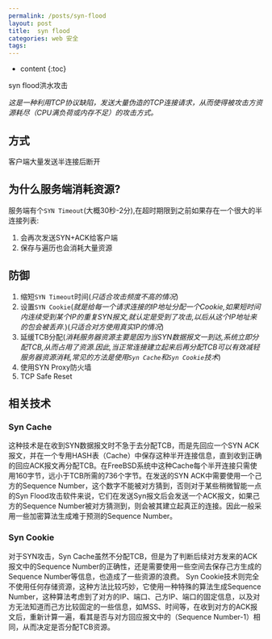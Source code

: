 ```yaml
---
permalink: /posts/syn-flood
layout: post
title:  syn flood
categories: web 安全
tags:
---
```


* content
{:toc}

syn flood洪水攻击




*这是一种利用TCP协议缺陷，发送大量伪造的TCP连接请求，从而使得被攻击方资源耗尽（CPU满负荷或内存不足）的攻击方式。*

## 方式
客户端大量发送半连接后断开

## 为什么服务端消耗资源?
服务端有个`SYN Timeout`(大概30秒-2分),在超时期限到之前如果存在一个很大的半连接列表:

1. 会再次发送SYN+ACK给客户端
2. 保存与遍历也会消耗大量资源

## 防御

1. 缩短`SYN Timeout`时间(*只适合攻击频度不高的情况*)
2. 设置`SYN Cookie`(*就是给每一个请求连接的IP地址分配一个Cookie,如果短时间内连续受到某个IP的重复SYN报文,就认定是受到了攻击,以后从这个IP地址来的包会被丢弃.*)(*只适合对方使用真实IP的情况*)
3. 延缓TCB分配(*消耗服务器资源主要是因为当SYN数据报文一到达,系统立即分配TCB,从而占用了资源.因此,当正常连接建立起来后再分配TCB可以有效减轻服务器资源消耗,常见的方法是使用`Syn Cache`和`Syn Cookie`技术*)
4. 使用SYN Proxy防火墙
5. TCP Safe Reset

## 相关技术

### Syn Cache
这种技术是在收到SYN数据报文时不急于去分配TCB，而是先回应一个SYN ACK报文，并在一个专用HASH表（Cache）中保存这种半开连接信息，直到收到正确的回应ACK报文再分配TCB。在FreeBSD系统中这种Cache每个半开连接只需使用160字节，远小于TCB所需的736个字节。在发送的SYN ACK中需要使用一个己方的Sequence Number，这个数字不能被对方猜到，否则对于某些稍微智能一点的Syn Flood攻击软件来说，它们在发送Syn报文后会发送一个ACK报文，如果己方的Sequence Number被对方猜测到，则会被其建立起真正的连接。因此一般采用一些加密算法生成难于预测的Sequence Number。

### Syn Cookie
对于SYN攻击，Syn Cache虽然不分配TCB，但是为了判断后续对方发来的ACK报文中的Sequence Number的正确性，还是需要使用一些空间去保存己方生成的Sequence Number等信息，也造成了一些资源的浪费。
Syn Cookie技术则完全不使用任何存储资源，这种方法比较巧妙，它使用一种特殊的算法生成Sequence Number，这种算法考虑到了对方的IP、端口、己方IP、端口的固定信息，以及对方无法知道而己方比较固定的一些信息，如MSS、时间等，在收到对方的ACK报文后，重新计算一遍，看其是否与对方回应报文中的（Sequence Number-1）相同，从而决定是否分配TCB资源。
